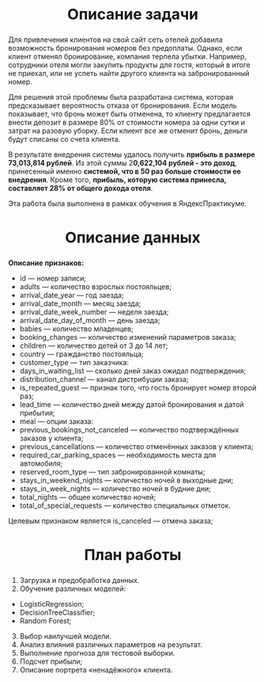 <h2 style = "text-align:center;
             font-size:30px;"> Описание задачи </h2>
    
Для привлечения клиентов на свой сайт сеть отелей добавила возможность бронирования номеров без предоплаты. Однако, если клиент отменял бронирование, компания терпела убытки. Например, сотрудники отеля могли закупить продукты для гостя, который в итоге не приехал, или не успеть найти другого клиента на забронированный номер.

Для решения этой проблемы была разработана система, которая предсказывает вероятность отказа от бронирования. Если модель показывает, что бронь может быть отменена, то клиенту предлагается внести депозит в размере 80% от стоимости номера за одни сутки и затрат на разовую уборку. Если клиент все же отменит бронь, деньги будут списаны со счета клиента.

В результате внедрения системы удалось получить **прибыль в размере 73,013,814 рублей**. Из этой суммы 2**0,622,104 рублей - это доход**, принесенный именно **системой, что в 50 раз больше стоимости ее внедрения**. Кроме того, **прибыль, которую система принесла, составляет 28% от общего дохода отеля**.

Эта работа была выполнена в рамках обучения в ЯндексПрактикуме.

<h2 style = "text-align:center;
             font-size:30px;"> Описание данных </h2>

**Описание признаков:**

- id — номер записи;
- adults — количество взрослых постояльцев;
- arrival_date_year — год заезда;
- arrival_date_month — месяц заезда;
- arrival_date_week_number — неделя заезда;
- arrival_date_day_of_month — день заезда;
- babies — количество младенцев;
- booking_changes — количество изменений параметров заказа;
- children — количество детей от 3 до 14 лет;
- country — гражданство постояльца;
- customer_type — тип заказчика:
- days_in_waiting_list — сколько дней заказ ожидал подтверждения;
- distribution_channel — канал дистрибуции заказа;
- is_repeated_guest — признак того, что гость бронирует номер второй раз;
- lead_time — количество дней между датой бронирования и датой прибытия;
- meal — опции заказа:
- previous_bookings_not_canceled — количество подтверждённых заказов у клиента;
- previous_cancellations — количество отменённых заказов у клиента;
- required_car_parking_spaces — необходимость места для автомобиля;
- reserved_room_type — тип забронированной комнаты;
- stays_in_weekend_nights — количество ночей в выходные дни;
- stays_in_week_nights — количество ночей в будние дни;
- total_nights — общее количество ночей;
- total_of_special_requests — количество специальных отметок.

Целевым признаком является is_canceled — отмена заказа;

<h2 style = "text-align:center;
             font-size:30px;"> План работы </h2>
    
1. Загрузка и предобработка данных.
2. Обучение различных моделей:
- LogisticRegression;
- DecisionTreeClassifier;
- Random Forest;
3. Выбор наилучшей модели.
4. Анализ влияния различных параметров на результат.
5. Выполнение прогноза для тестовой выборки.
6. Подсчет прибыли;
7. Описание портрета «ненадёжного» клиента.
